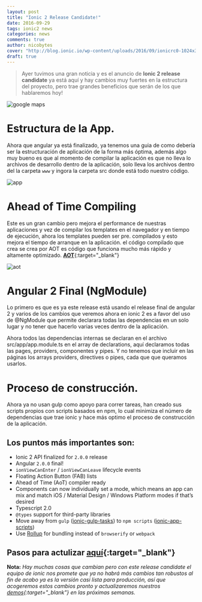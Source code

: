 ```yaml
---
layout: post
title: "Ionic 2 Release Candidate!"
date: 2016-09-29
tags: ionic2 news
categories: news
comments: true
author: nicobytes
cover: "http://blog.ionic.io/wp-content/uploads/2016/09/ionicrc0-1024x304.png"
draft: true
---
```


> Ayer tuvimos una gran noticia y es el anuncio de **Ionic 2 release candidate** ya está aquí y hay cambios muy fuertes en la estructura del proyecto, pero trae grandes beneficios que serán de los que hablaremos hoy!

<img class="img-responsive" src="http://blog.ionic.io/wp-content/uploads/2016/09/ionicrc0-1024x304.png" alt="google maps">

# Estructura de la App.

Ahora que angular ya está finalizado, ya tenemos una guia de como debería ser la estructuración de aplicación de la forma más óptima, además algo muy bueno es que al momento de compilar la aplicación es que no lleva lo archivos de desarrollo dentro de la aplicación, solo lleva los archivos dentro del la carpeta `www` y ingora la carpeta src donde está todo nuestro código.

<img class="img-responsive" src="http://i.cubeupload.com/ZBUnv9.png" alt="app">

# Ahead of Time Compiling

Este es un gran cambio pero mejora el performance de nuestras aplicaciones y vez de compilar los templates en el  navegador y en tiempo de ejecución, ahora los templates pueden ser pre. compilados y esto mejora el tiempo de arranque en la aplicación. el código compilado que crea se crea por AOT es código que funciona mucho más rápido y altamente optimizado. [**AOT**](https://en.wikipedia.org/wiki/Ahead-of-time_compilation){:target="_blank"}

<img src="http://blog.ionic.io/wp-content/uploads/2016/09/beta11-vs-beta12.gif" class="img-responsive" alt="aot">

# Angular 2 Final (NgModule)

Lo primero es que es ya este release está usando el release final de angular 2 y varios de los cambios que veremos ahora en ionic 2 es a favor del uso de @NgModule que permite declarara todas las dependencias en un solo lugar y no tener que hacerlo varias veces dentro de la aplicación.

Ahora todos las dependencias internas se declaran en el archivo src/app/app.module.ts en el array de declarations, aquí declaramos todas las pages, providers, componentes y pipes. Y no tenemos que incluir en las páginas los arrays providers, directives o pipes, cada que que queramos usarlos.

# Proceso de construcción.

Ahora ya no usan gulp como apoyo para correr tareas, han creado sus scripts propios con scripts basados en npm, lo cual minimiza el número de dependencias que trae ionic y hace más optimo el proceso de construcción de la aplicación.

## Los puntos más importantes son:

* Ionic 2 API finalized for `2.0.0` release
* Angular `2.0.0` final!
* `ionViewCanEnter` / `ionViewCanLeave` lifecycle events
* Floating Action Button (FAB) lists
* Ahead of Time (AoT) compiler ready
* Components can now individually set a mode, which means an app can mix and match iOS / Material Design / Windows Platform modes if that’s desired
* Typescript 2.0
* `@types` support for third-party libraries
* Move away from `gulp` ([ionic-gulp-tasks](https://github.com/driftyco/ionic-gulp-tasks)) to `npm scripts` ([ionic-app-scripts](https://github.com/driftyco/ionic-app-scripts))
* Use [Rollup](http://rollupjs.org) for bundling instead of `browserify` or `webpack`

## Pasos para actulizar [aquí](#steps-to-upgrade-to-rc0){:target="_blank"}

**Nota:** *Hay muchas cosas que cambian pero con este release candidate el equipo de ionic nos promete que ya no habrá más cambios tan robustos al fin de acabo ya es la versión casi lista para producción, así que acogeremos estos cambios pronto y actualizaremos nuestros [demos](http://www.ion-book.com/demos/){:target="_blank"} en las próximas semanas.*
